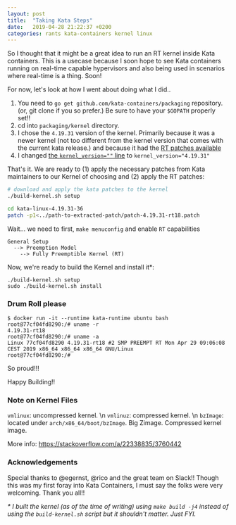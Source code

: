 ```yaml
---
layout: post
title:  "Taking Kata Steps"
date:   2019-04-28 21:22:37 +0200
categories: rants kata-containers kernel linux
---
```


So I thought that it might be a great idea to run an RT kernel inside Kata containers. This is a usecase because I soon hope to see Kata containers running on real-time capable hypervisors and also being used in scenarios where real-time is a thing. Soon!

For now, let's look at how I went about doing what I did..

1. You need to `go get github.com/kata-containers/packaging` repository. (or, git clone if you so prefer.) Be sure to have your `$GOPATH` properly set!!
1. cd into `packaging/kernel` directory.
1. I chose the `4.19.31` version of the kernel. Primarily because it was a newer kernel (not too different from the kernel version that comes with the current kata release.) and because it had the [RT patches available](https://cdn.kernel.org/pub/linux/kernel/projects/rt/4.19/patch-4.19.31-rt18.patch.xz)
1. I changed [the `kernel_version=""` line](https://github.com/kata-containers/packaging/blob/dce0558ec6d8329e81fa59c809351170f6741a7a/kernel/build-kernel.sh#L25) to `kernel_version="4.19.31"`

That's it. We are ready to (1) apply the necessary patches from Kata maintainers to our Kernel of choosing and (2) apply the RT patches:
```bash
# download and apply the kata patches to the kernel
./build-kernel.sh setup

cd kata-linux-4.19.31-36
patch -p1<../path-to-extracted-patch/patch-4.19.31-rt18.patch
```

Wait... we need to first, `make menuconfig` and enable `RT` capabilities
```
General Setup 
  --> Preemption Model
    --> Fully Preemptible Kernel (RT)
```

Now, we're ready to build the Kernel and install it\*:
```
./build-kernel.sh setup
sudo ./build-kernel.sh install
```

### Drum Roll please
```console
$ docker run -it --runtime kata-runtime ubuntu bash
root@77cf04fd8290:/# uname -r
4.19.31-rt18
root@77cf04fd8290:/# uname -a
Linux 77cf04fd8290 4.19.31-rt18 #2 SMP PREEMPT RT Mon Apr 29 09:06:08 CEST 2019 x86_64 x86_64 x86_64 GNU/Linux
root@77cf04fd8290:/# 
```

So proud!!!

Happy Building!!

### Note on Kernel Files
`vmlinux`: uncompressed kernel. \n
`vmlinuz`: compressed kernel. \n
`bzImage`: located under `arch/x86_64/boot/bzImage`. Big Zimage. Compressed kernel image.

More info: https://stackoverflow.com/a/22338835/3760442

### Acknowledgements
Special thanks to @egernst, @rico and the great team on Slack!! Though this was my first foray into Kata Containers, I must say the folks were very welcoming. Thank you all!!

_\* I built the kernel (as of the time of writing) using `make build -j4` instead of using the `build-kernel.sh` script but it shouldn't matter. Just FYI._